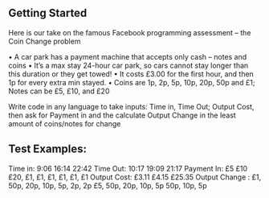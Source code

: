 ## Getting Started

Here is our take on the famous Facebook programming assessment – the Coin Change problem

• A car park has a payment machine that accepts only cash – notes and coins
• It’s a max stay 24-hour car park, so cars cannot stay longer than this duration or they get towed! • It costs £3.00 for the first hour, and then 1p for every extra min stayed. 
• Coins are 1p, 2p, 5p, 10p, 20p, 50p and £1; Notes can be £5, £10, and £20

Write code in any language to take inputs: Time in, Time Out; Output Cost, then ask for Payment in
and the calculate Output Change in the least amount of coins/notes for change

## Test Examples:

Time in:        9:06                                16:14                           22:42
Time Out:       10:17                               19:09                           21:17
Payment In:     £5                                  £10                             £20, £1, £1, £1, £1, £1, £1
Output Cost:    £3.11                               £4.15                           £25.35
Output Change : £1, 50p, 20p, 10p, 5p, 2p, 2p       £5, 50p, 20p, 10p, 5p           50p, 10p, 5p
